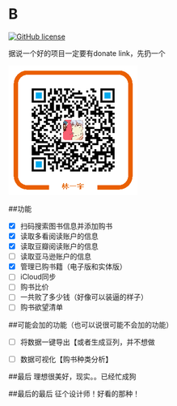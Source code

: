 # B

[![GitHub license](https://img.shields.io/github/license/mashape/apistatus.svg)](https://github.com/whatever1992/B/blob/master/LICENSE)

据说一个好的项目一定要有donate link，先扔一个

![donate](./doc/alipay.png)

##功能
- [x] 扫码搜索图书信息并添加购书
- [x] 读取多看阅读账户的信息
- [x] 读取豆瓣阅读账户的信息
- [ ] 读取亚马逊账户的信息
- [x] 管理已购书籍（电子版和实体版）
- [ ] iCloud同步
- [ ] 购书比价
- [ ] 一共败了多少钱（好像可以装逼的样子）
- [ ] 购书欲望清单

##可能会加的功能（也可以说很可能不会加的功能）
- [ ] 将数据一键导出【或者生成豆列，并不想做
- [ ] 数据可视化【购书种类分析】


##最后
理想很美好，现实。。已经忙成狗

##最后的最后
征个设计师！好看的那种！
